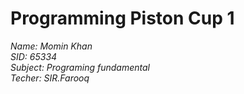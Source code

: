 # Programming Piston Cup 1

*Name: Momin Khan*\
*SID: 65334*\
*Subject: Programing fundamental*\
*Techer: SIR.Farooq*
